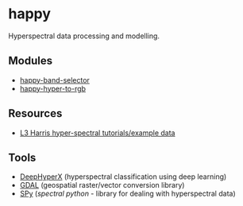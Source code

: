 # happy
Hyperspectral data processing and modelling.

## Modules

* [happy-band-selector](https://github.com/wairas/happy-band-selector)
* [happy-hyper-to-rgb](https://github.com/wairas/happy-hyper-to-rgb)

## Resources

* [L3 Harris hyper-spectral tutorials/example data](https://www.l3harrisgeospatial.com/Support/Self-Help-Tools/Tutorials)

## Tools

* [DeepHyperX](https://github.com/wairas/DeepHyperX) (hyperspectral classification using deep learning)
* [GDAL](https://gdal.org/index.html) (geospatial raster/vector conversion library)
* [SPy](https://www.spectralpython.net/) (*spectral python* - library for dealing with hyperspectral data)
